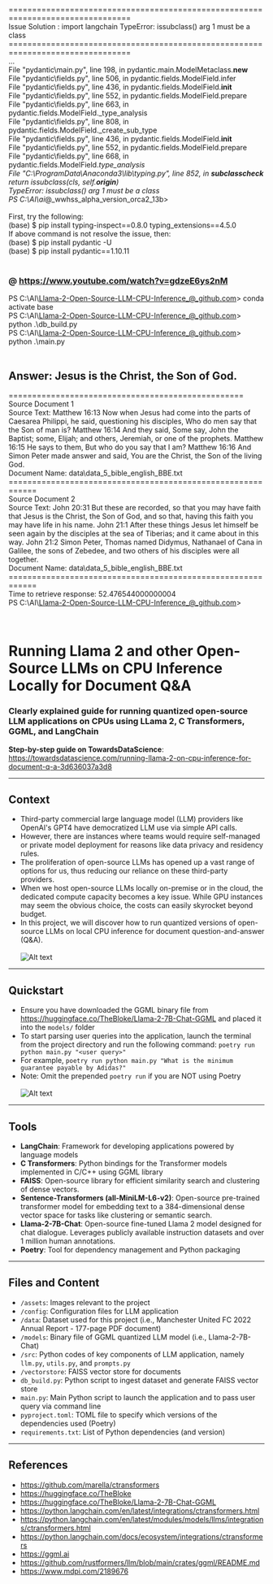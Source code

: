 ================================================================================<br>
Issue Solution : import langchain TypeError: issubclass() arg 1 must be a class<br>
================================================================================<br>
...<br>
  File "pydantic\main.py", line 198, in pydantic.main.ModelMetaclass.__new__<br>
  File "pydantic\fields.py", line 506, in pydantic.fields.ModelField.infer<br>
  File "pydantic\fields.py", line 436, in pydantic.fields.ModelField.__init__<br>
  File "pydantic\fields.py", line 552, in pydantic.fields.ModelField.prepare<br>
  File "pydantic\fields.py", line 663, in pydantic.fields.ModelField._type_analysis<br>
  File "pydantic\fields.py", line 808, in pydantic.fields.ModelField._create_sub_type<br>
  File "pydantic\fields.py", line 436, in pydantic.fields.ModelField.__init__<br>
  File "pydantic\fields.py", line 552, in pydantic.fields.ModelField.prepare<br>
  File "pydantic\fields.py", line 668, in pydantic.fields.ModelField._type_analysis<br>
  File "C:\ProgramData\Anaconda3\lib\typing.py", line 852, in __subclasscheck__<br>
    return issubclass(cls, self.__origin__)<br>
TypeError: issubclass() arg 1 must be a class<br>
PS C:\AI\ai_@_wwhss_alpha_version_orca2_13b><br>
<br>
First, try the following:<br>
(base) $ pip install typing-inspect==0.8.0 typing_extensions==4.5.0<br>
If above command is not resolve the issue, then:<br>
(base) $ pip install pydantic -U<br>
(base) $ pip install pydantic==1.10.11<br>
<br>
### @ https://www.youtube.com/watch?v=gdzeE6ys2nM

PS C:\AI\Llama-2-Open-Source-LLM-CPU-Inference_@_github.com> conda activate base <br>
PS C:\AI\Llama-2-Open-Source-LLM-CPU-Inference_@_github.com> python .\db_build.py <br>
PS C:\AI\Llama-2-Open-Source-LLM-CPU-Inference_@_github.com> python .\main.py <br>
<br>
## Answer: Jesus is the Christ, the Son of God.
==================================================<br>
Source Document 1 <br>
Source Text: Matthew 16:13 Now when Jesus had come into the parts of Caesarea Philippi, he said, questioning his disciples, Who do men say that the Son of man is?
Matthew 16:14 And they said, Some say, John the Baptist; some, Elijah; and others, Jeremiah, or one of the prophets.
Matthew 16:15 He says to them, But who do you say that I am?
Matthew 16:16 And Simon Peter made answer and said, You are the Christ, the Son of the living God. <br>
Document Name: data\data_5_bible_english_BBE.txt <br>
============================================================<br>
Source Document 2 <br>
Source Text: John 20:31 But these are recorded, so that you may have faith that Jesus is the Christ, the Son of God, and so that, having this faith you may have life in his name.
John 21:1 After these things Jesus let himself be seen again by the disciples at the sea of Tiberias; and it came about in this way.
John 21:2 Simon Peter, Thomas named Didymus, Nathanael of Cana in Galilee, the sons of Zebedee, and two others of his disciples were all together. <br>
Document Name: data\data_5_bible_english_BBE.txt <br>
============================================================<br>
Time to retrieve response: 52.476544000000004 <br>
PS C:\AI\Llama-2-Open-Source-LLM-CPU-Inference_@_github.com> <br>

<br>

# Running Llama 2 and other Open-Source LLMs on CPU Inference Locally for Document Q&A

### Clearly explained guide for running quantized open-source LLM applications on CPUs using LLama 2, C Transformers, GGML, and LangChain

**Step-by-step guide on TowardsDataScience**: https://towardsdatascience.com/running-llama-2-on-cpu-inference-for-document-q-a-3d636037a3d8
___
## Context
- Third-party commercial large language model (LLM) providers like OpenAI's GPT4 have democratized LLM use via simple API calls. 
- However, there are instances where teams would require self-managed or private model deployment for reasons like data privacy and residency rules.
- The proliferation of open-source LLMs has opened up a vast range of options for us, thus reducing our reliance on these third-party providers. 
- When we host open-source LLMs locally on-premise or in the cloud, the dedicated compute capacity becomes a key issue. While GPU instances may seem the obvious choice, the costs can easily skyrocket beyond budget.
- In this project, we will discover how to run quantized versions of open-source LLMs on local CPU inference for document question-and-answer (Q&A).
<br><br>
![Alt text](assets/diagram_flow.png)
___

## Quickstart
- Ensure you have downloaded the GGML binary file from https://huggingface.co/TheBloke/Llama-2-7B-Chat-GGML and placed it into the `models/` folder
- To start parsing user queries into the application, launch the terminal from the project directory and run the following command:
`poetry run python main.py "<user query>"`
- For example, `poetry run python main.py "What is the minimum guarantee payable by Adidas?"`
- Note: Omit the prepended `poetry run` if you are NOT using Poetry
<br><br>
![Alt text](assets/qa_output.png)
___
## Tools
- **LangChain**: Framework for developing applications powered by language models
- **C Transformers**: Python bindings for the Transformer models implemented in C/C++ using GGML library
- **FAISS**: Open-source library for efficient similarity search and clustering of dense vectors.
- **Sentence-Transformers (all-MiniLM-L6-v2)**: Open-source pre-trained transformer model for embedding text to a 384-dimensional dense vector space for tasks like clustering or semantic search.
- **Llama-2-7B-Chat**: Open-source fine-tuned Llama 2 model designed for chat dialogue. Leverages publicly available instruction datasets and over 1 million human annotations. 
- **Poetry**: Tool for dependency management and Python packaging

___
## Files and Content
- `/assets`: Images relevant to the project
- `/config`: Configuration files for LLM application
- `/data`: Dataset used for this project (i.e., Manchester United FC 2022 Annual Report - 177-page PDF document)
- `/models`: Binary file of GGML quantized LLM model (i.e., Llama-2-7B-Chat) 
- `/src`: Python codes of key components of LLM application, namely `llm.py`, `utils.py`, and `prompts.py`
- `/vectorstore`: FAISS vector store for documents
- `db_build.py`: Python script to ingest dataset and generate FAISS vector store
- `main.py`: Main Python script to launch the application and to pass user query via command line
- `pyproject.toml`: TOML file to specify which versions of the dependencies used (Poetry)
- `requirements.txt`: List of Python dependencies (and version)
___

## References
- https://github.com/marella/ctransformers
- https://huggingface.co/TheBloke
- https://huggingface.co/TheBloke/Llama-2-7B-Chat-GGML
- https://python.langchain.com/en/latest/integrations/ctransformers.html
- https://python.langchain.com/en/latest/modules/models/llms/integrations/ctransformers.html
- https://python.langchain.com/docs/ecosystem/integrations/ctransformers
- https://ggml.ai
- https://github.com/rustformers/llm/blob/main/crates/ggml/README.md
- https://www.mdpi.com/2189676
